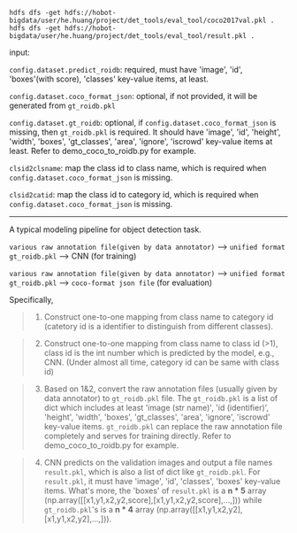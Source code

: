 ```
hdfs dfs -get hdfs://hobot-bigdata/user/he.huang/project/det_tools/eval_tool/coco2017val.pkl .
hdfs dfs -get hdfs://hobot-bigdata/user/he.huang/project/det_tools/eval_tool/result.pkl .
```

input: 

`config.dataset.predict_roidb`: required, must have 'image', 'id', 'boxes'(with score), 'classes' key-value items, at least.

`config.dataset.coco_format_json`: optional, if not provided, it will be generated from `gt_roidb.pkl`

`config.dataset.gt_roidb`: optional, if `config.dataset.coco_format_json` is missing, then `gt_roidb.pkl` is required. It should have 'image', 'id', 'height', 'width', 'boxes', 'gt_classes', 'area', 'ignore', 'iscrowd' key-value items at least. Refer to demo_coco_to_roidb.py for example.

`clsid2clsname`: map the class id to class name, which is required when `config.dataset.coco_format_json` is missing.

`clsid2catid`: map the class id to category id, which is required when `config.dataset.coco_format_json` is missing.


---

A typical modeling pipeline for object detection task.

`various raw annotation file(given by data annotator)` --> `unified format gt_roidb.pkl` --> CNN (for training)

`various raw annotation file(given by data annotator)` --> `unified format gt_roidb.pkl` --> `coco-format json file` (for evaluation)
                                                                        

Specifically, 
> 1. Construct one-to-one mapping from class name to category id (catetory id is a identifier to distinguish from different classes).

> 2. Construct one-to-one mapping from class name to class id (>1), class id is the int number which is predicted by the model, e.g., CNN.
(Under almost all time, category id can be same with class id)

> 3. Based on 1\&2, convert the raw annotation files (usually given by data annotator) to `gt_roidb.pkl` file. The `gt_roidb.pkl` is a list of dict
> which includes at least 'image (str name)', 'id (identifier)', 'height', 'width', 'boxes', 'gt_classes', 'area', 'ignore', 'iscrowd' key-value items. `gt_roidb.pkl` can
> replace the raw annotation file completely and serves for training directly. Refer to demo_coco_to_roidb.py for example.

> 4. CNN predicts on the validation images and output a file names `result.pkl`, which is also a list of dict like `gt_roidb.pkl`.
> For `result.pkl`, it must have 'image', 'id', 'classes', 'boxes' key-value items. What's more, the 'boxes' of `result.pkl` is a 
> **n * 5** array (np.array([[x1,y1,x2,y2,score],[x1,y1,x2,y2,score],...,])) while `gt_roidb.pkl`'s is a **n * 4** array
> (np.array([[x1,y1,x2,y2],[x1,y1,x2,y2],...,])).
